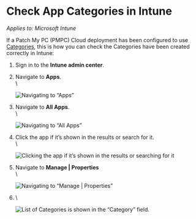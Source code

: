 # Check App Categories in Intune

_Applies to: Microsoft Intune_

If a Patch My PC (PMPC) Cloud deployment has been configured to use [Categories](../../cloud-deployments/deploying-an-app-using-cloud/cloud-configurations-deployment-tab/categories-deployments.md), this is how you can check the Categories have been created correctly in Intune:

1. Sign in to the **Intune admin center**.
2.  Navigate to **Apps**.\
    \\

    ![Navigating to “Apps”](../../../.gitbook/assets/image-\(281\).png)
3.  Navigate to **All Apps**.\
    \\

    ![Navigating to “All Apps”](../../../.gitbook/assets/image-\(282\).png)
4.  Click the app if it’s shown in the results or search for it.\
    \\

    ![Clicking the app if it’s shown in the results or searching for it](../../../.gitbook/assets/image-\(283\).png)
5.  Navigate to **Manage | Properties**\
    \\

    ![Navigating to “Manage | Properties”](../../../.gitbook/assets/image-\(284\).png)
6.  \\

    ![List of Categories is shown in the “Category” field.](../../../.gitbook/assets/image-\(285\).png)
